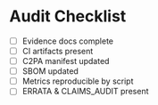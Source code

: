 # Audit Checklist

- [ ] Evidence docs complete
- [ ] CI artifacts present
- [ ] C2PA manifest updated
- [ ] SBOM updated
- [ ] Metrics reproducible by script
- [ ] ERRATA & CLAIMS_AUDIT present

